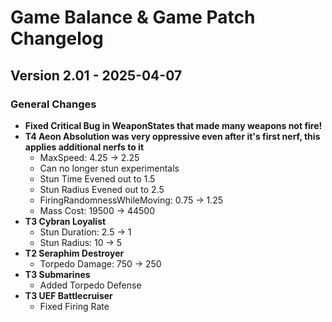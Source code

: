 # Game Balance & Game Patch Changelog

## Version 2.01 - 2025-04-07
### General Changes
- **Fixed Critical Bug in WeaponStates that made many weapons not fire!**
- **T4 Aeon Absolution was very oppressive even after it's first nerf, this applies additional nerfs to it**
    - MaxSpeed: 4.25 -> 2.25
    - Can no longer stun experimentals
    - Stun Time Evened out to 1.5 
    - Stun Radius Evened out to 2.5
    - FiringRandomnessWhileMoving: 0.75 -> 1.25
    - Mass Cost: 19500 -> 44500
- **T3 Cybran Loyalist**
    - Stun Duration: 2.5 -> 1
    - Stun Radius: 10 -> 5
- **T2 Seraphim Destroyer**
    - Torpedo Damage: 750 -> 250
- **T3 Submarines**
    - Added Torpedo Defense
- **T3 UEF Battlecruiser**
    - Fixed Firing Rate